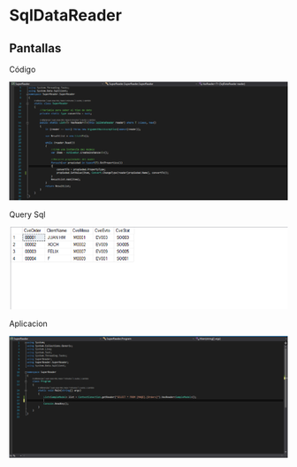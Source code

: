 # SqlDataReader


## Pantallas

Código

![alt text](https://raw.githubusercontent.com/Juan-jo/super-reader/master/SuperReader/ScreenShot/code_reader.PNG)


Query Sql

![all-text](https://raw.githubusercontent.com/Juan-jo/super-reader/master/SuperReader/ScreenShot/sql_server_query.PNG)


Aplicacion

![all-text](https://raw.githubusercontent.com/Juan-jo/super-reader/master/SuperReader/ScreenShot/aplication.PNG)

